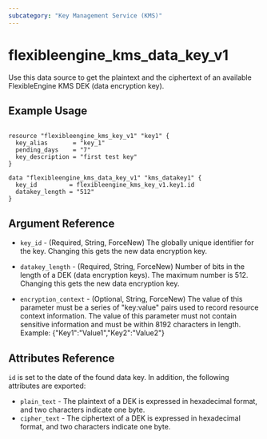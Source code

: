 ```yaml
---
subcategory: "Key Management Service (KMS)"
---
```


# flexibleengine_kms_data_key_v1

Use this data source to get the plaintext and the ciphertext of an available
FlexibleEngine KMS DEK (data encryption key).

## Example Usage

```hcl

resource "flexibleengine_kms_key_v1" "key1" {
  key_alias       = "key_1"
  pending_days    = "7"
  key_description = "first test key"
}

data "flexibleengine_kms_data_key_v1" "kms_datakey1" {
  key_id         = flexibleengine_kms_key_v1.key1.id
  datakey_length = "512"
}

```

## Argument Reference

* `key_id` - (Required, String, ForceNew) The globally unique identifier for the key.
    Changing this gets the new data encryption key.

* `datakey_length` - (Required, String, ForceNew) Number of bits in the length of a DEK (data encryption keys).
    The maximum number is 512. Changing this gets the new data encryption key.

* `encryption_context` - (Optional, String, ForceNew) The value of this parameter must be a series of
    "key:value" pairs used to record resource context information. The value of this
    parameter must not contain sensitive information and must be within 8192 characters
    in length. Example: {"Key1":"Value1","Key2":"Value2"}

## Attributes Reference

`id` is set to the date of the found data key. In addition, the following attributes
are exported:

* `plain_text` - The plaintext of a DEK is expressed in hexadecimal format, and two
    characters indicate one byte.
* `cipher_text` - The ciphertext of a DEK is expressed in hexadecimal format, and two
    characters indicate one byte.
